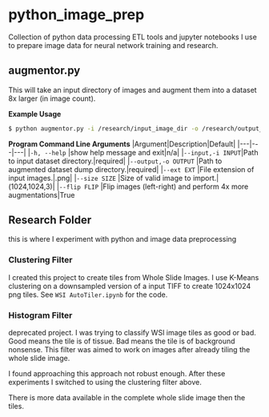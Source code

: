 # python_image_prep

Collection of python data processing ETL tools and jupyter notebooks I use to prepare image data for neural network training and research.

## augmentor.py

This will take an input directory of images and augment them into a dataset 8x larger (in image count).

**Example Usage**

```bash
$ python augmentor.py -i /research/input_image_dir -o /research/output_image_dir
```

**Program Command Line Arguments**
|Argument|Description|Default|
|---|---|---|
|`-h, --help` |show help message and exit|n/a|
|`--input,-i INPUT`|Path to input dataset directory.|required|
|`--output,-o OUTPUT` |Path to augmented dataset dump directory.|required|
|`--ext EXT` |File extension of input images.|.png|
|`--size SIZE` |Size of valid image to import.|(1024,1024,3)|
|`--flip FLIP` |Flip images (left-right) and perform 4x more augmentations|True

## Research Folder

this is where I experiment with python and image data preprocessing

### Clustering Filter

I created this project to create tiles from Whole Slide Images. I use K-Means clustering on a downsampled version of a input TIFF to create 1024x1024 png tiles. See `WSI AutoTiler.ipynb` for the code.

### Histogram Filter

deprecated project. I was trying to classify WSI image tiles as good or bad. Good means the tile is of tissue. Bad means the tile is of background nonsense. This filter was aimed to work on images after already tiling the whole slide image.

I found approaching this approach not robust enough. After these experiments I switched to using the clustering filter above.

There is more data available in the complete whole slide image then the tiles.
